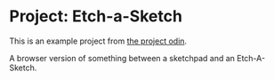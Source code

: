 # Project: Etch-a-Sketch


This is an example project from [the project odin](https://www.theodinproject.com/lessons/foundations-recipes).

A browser version of something between a sketchpad and an Etch-A-Sketch.
